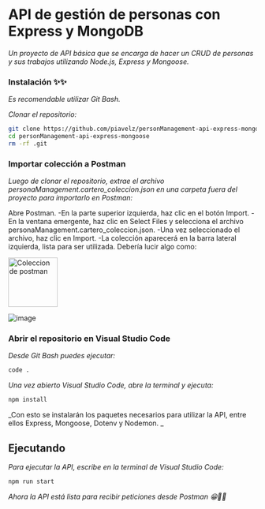 # API de gestión de personas con Express y MongoDB

_Un proyecto de API básica que se encarga de hacer un CRUD de personas y sus trabajos utilizando Node.js, Express y Mongoose._

### Instalación ✨✨

_Es recomendable utilizar Git Bash._

_Clonar el repositorio:_

```bash
git clone https://github.com/piavelz/personManagement-api-express-mongoose.git
cd personManagement-api-express-mongoose
rm -rf .git
```
### Importar colección a Postman

_Luego de clonar el repositorio, extrae el archivo personaManagement.cartero_coleccion.json en una carpeta fuera del proyecto para importarlo en Postman:_

Abre Postman.
-En la parte superior izquierda, haz clic en el botón Import.
-En la ventana emergente, haz clic en Select Files y selecciona el archivo personaManagement.cartero_coleccion.json.
-Una vez seleccionado el archivo, haz clic en Import.
-La colección aparecerá en la barra lateral izquierda, lista para ser utilizada.
Debería lucir algo como:

<img src="![image](https://github.com/user-attachments/assets/12dfab98-2335-4c86-b347-09c794fa4de0)
" alt="Coleccion de postman" width="auto" height="100px">


![image](https://github.com/user-attachments/assets/37093004-9af6-40f8-b262-f57041243a2f)

### Abrir el repositorio en Visual Studio Code
_Desde Git Bash puedes ejecutar:_
```bash
code .
```

_Una vez abierto Visual Studio Code, abre la terminal y ejecuta:_

```bash
npm install
```
_Con esto se instalarán los paquetes necesarios para utilizar la API, entre ellos Express, Mongoose, Dotenv y Nodemon. _



## Ejecutando 

_Para ejecutar la API, escribe en la terminal de Visual Studio Code:_
```bash
npm run start
```


_Ahora la API está lista para recibir peticiones desde Postman 😁👍🏻_
